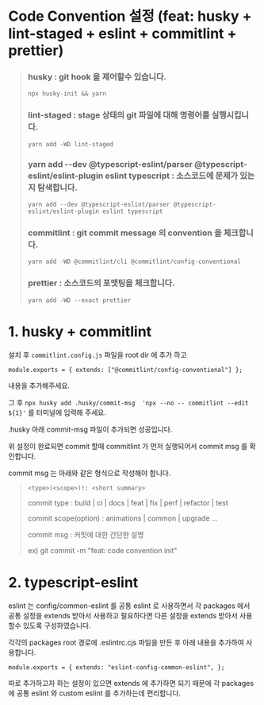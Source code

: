 # Code Convention 설정 (feat: husky + lint-staged + eslint + commitlint + prettier)

> ### husky : git hook 을 제어할수 있습니다.
>
> `npx husky-init && yarn`
>
> ### lint-staged : stage 상태의 git 파일에 대해 명령어를 실행시킵니다.
>
> `yarn add -WD lint-staged`
>
> ### yarn add --dev @typescript-eslint/parser @typescript-eslint/eslint-plugin eslint typescript : 소스코드에 문제가 있는지 탐색합니다.
>
> `yarn add --dev @typescript-eslint/parser @typescript-eslint/eslint-plugin eslint typescript`
>
> ### commitlint : git commit message 의 convention 을 체크합니다.
>
> `yarn add -WD @commitlint/cli @commitlint/config-conventional`
>
> ### prettier : 소스코드의 포맷팅을 체크합니다.
>
> `yarn add -WD --exact prettier`

# 1. husky + commitlint

설치 후 `commitlint.config.js` 파일을 root dir 에 추가 하고

`module.exports = { extends: ["@commitlint/config-conventional"] };`

내용을 추가해주세요.

그 후 `npx husky add .husky/commit-msg  'npx --no -- commitlint --edit ${1}'` 를 터미널에 입력해 주세요.

.husky 아래 commit-msg 파일이 추가되면 성공입니다.

위 설정이 완료되면 commit 할때 commitlint 가 먼저 실행되어서 commit msg 를 확인합니다.

commit msg 는 아래와 같은 형식으로 작성해야 합니다.

> `<type>(<scope>)!: <short summary>`
>
> commit type : build | ci | docs | feat | fix | perf | refactor | test
>
> commit scope(option) : animations | common | upgrade ...
>
> commit msg : 커밋에 대한 간단한 설명
>
> ex) git commit -m "feat: code convention init"

# 2. typescript-eslint

eslint 는 config/common-eslint 를 공통 eslint 로 사용하면서 각 packages 에서 공통 설정을 extends 받아서 사용하고 필요하다면 다른 설정을 extends 받아서 사용할수 있도록 구성하였습니다.

각각의 packages root 경로에 .eslintrc.cjs 파일을 만든 후 아래 내용을 추가하여 사용합니다.

`module.exports = {
  extends: "eslint-config-common-eslint",
};`

따로 추가하고자 하는 설정이 있으면 extends 에 추가하면 되기 때문에 각 packages 에 공통 eslint 와 custom eslint 를 추가하는데 편리합니다.

